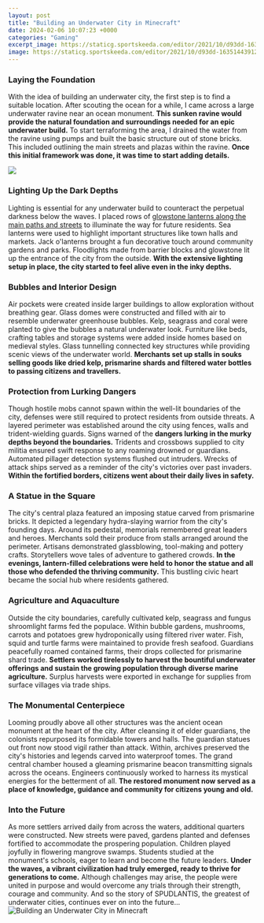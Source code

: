 ```yaml
---
layout: post
title: "Building an Underwater City in Minecraft"
date: 2024-02-06 10:07:23 +0000
categories: "Gaming"
excerpt_image: https://staticg.sportskeeda.com/editor/2021/10/d93dd-16351443912298-1920.jpg
image: https://staticg.sportskeeda.com/editor/2021/10/d93dd-16351443912298-1920.jpg
---
```


### Laying the Foundation
With the idea of building an underwater city, the first step is to find a suitable location. After scouting the ocean for a while, I came across a large underwater ravine near an ocean monument. **This sunken ravine would provide the natural foundation and surroundings needed for an epic underwater build.** To start terraforming the area, I drained the water from the ravine using pumps and built the basic structure out of stone bricks. This included outlining the main streets and plazas within the ravine. **Once this initial framework was done, it was time to start adding details.**

![](https://i.redd.it/63w754gbr3p41.png)
### Lighting Up the Dark Depths 
Lighting is essential for any underwater build to counteract the perpetual darkness below the waves. I placed rows of [glowstone lanterns along the main paths and streets](https://store.fi.io.vn/collection/aggarwal) to illuminate the way for future residents. Sea lanterns were used to highlight important structures like town halls and markets. Jack o'lanterns brought a fun decorative touch around community gardens and parks. Floodlights made from barrier blocks and glowstone lit up the entrance of the city from the outside. **With the extensive lighting setup in place, the city started to feel alive even in the inky depths.** 
### Bubbles and Interior Design
Air pockets were created inside larger buildings to allow exploration without breathing gear. Glass domes were constructed and filled with air to resemble underwater greenhouse bubbles. Kelp, seagrass and coral were planted to give the bubbles a natural underwater look. Furniture like beds, crafting tables and storage systems were added inside homes based on medieval styles. Glass tunnelling connected key structures while providing scenic views of the underwater world. **Merchants set up stalls in souks selling goods like dried kelp, prismarine shards and filtered water bottles to passing citizens and travellers.**
### Protection from Lurking Dangers
Though hostile mobs cannot spawn within the well-lit boundaries of the city, defenses were still required to protect residents from outside threats. A layered perimeter was established around the city using fences, walls and trident-wielding guards. Signs warned of the **dangers lurking in the murky depths beyond the boundaries.** Tridents and crossbows supplied to city militia ensured swift response to any roaming drowned or guardians. Automated pillager detection systems flushed out intruders. Wrecks of attack ships served as a reminder of the city's victories over past invaders. **Within the fortified borders, citizens went about their daily lives in safety.**
### A Statue in the Square
The city's central plaza featured an imposing statue carved from prismarine bricks. It depicted a legendary hydra-slaying warrior from the city's founding days. Around its pedestal, memorials remembered great leaders and heroes. Merchants sold their produce from stalls arranged around the perimeter. Artisans demonstrated glassblowing, tool-making and pottery crafts. Storytellers wove tales of adventure to gathered crowds. **In the evenings, lantern-filled celebrations were held to honor the statue and all those who defended the thriving community.** This bustling civic heart became the social hub where residents gathered.
### Agriculture and Aquaculture   
Outside the city boundaries, carefully cultivated kelp, seagrass and fungus shroomlight farms fed the populace. Within bubble gardens, mushrooms, carrots and potatoes grew hydroponically using filtered river water. Fish, squid and turtle farms were maintained to provide fresh seafood. Guardians peacefully roamed contained farms, their drops collected for prismarine shard trade. **Settlers worked tirelessly to harvest the bountiful underwater offerings and sustain the growing population through diverse marine agriculture.** Surplus harvests were exported in exchange for supplies from surface villages via trade ships.
### The Monumental Centerpiece
Looming proudly above all other structures was the ancient ocean monument at the heart of the city. After cleansing it of elder guardians, the colonists repurposed its formidable towers and halls. The guardian statues out front now stood vigil rather than attack. Within, archives preserved the city's histories and legends carved into waterproof tomes. The grand central chamber housed a gleaming prismarine beacon transmitting signals across the oceans. Engineers continuously worked to harness its mystical energies for the betterment of all. **The restored monument now served as a place of knowledge, guidance and community for citizens young and old.**
### Into the Future
As more settlers arrived daily from across the waters, additional quarters were constructed. New streets were paved, gardens planted and defenses fortified to accommodate the prospering population. Children played joyfully in flowering mangrove swamps. Students studied at the monument's schools, eager to learn and become the future leaders. **Under the waves, a vibrant civilization had truly emerged, ready to thrive for generations to come.** Although challenges may arise, the people were united in purpose and would overcome any trials through their strength, courage and community. And so the story of SPUDLANTIS, the greatest of underwater cities, continues ever on into the future...
![Building an Underwater City in Minecraft](https://staticg.sportskeeda.com/editor/2021/10/d93dd-16351443912298-1920.jpg)